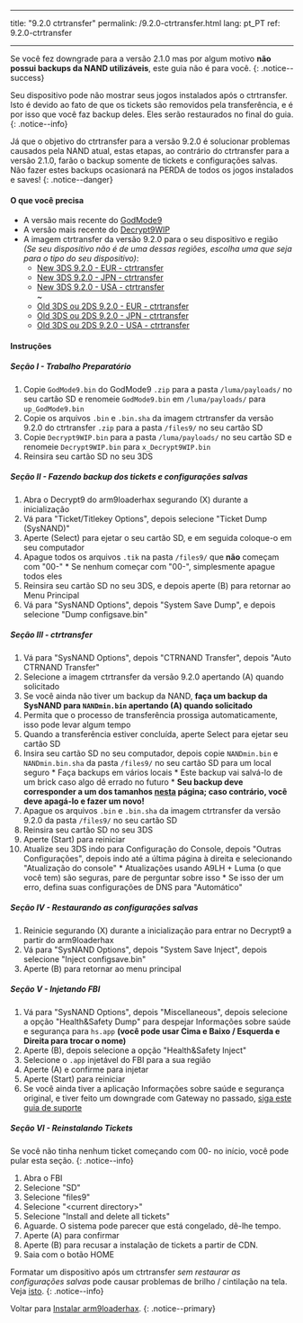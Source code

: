 * * *

title: "9.2.0 ctrtransfer" permalink: /9.2.0-ctrtransfer.html lang: pt_PT ref: 9.2.0-ctrtransfer

* * *

Se você fez downgrade para a versão 2.1.0 mas por algum motivo **não possui backups da NAND utilizáveis**, este guia não é para você. {: .notice--success}

Seu dispositivo pode não mostrar seus jogos instalados após o ctrtransfer. Isto é devido ao fato de que os tickets são removidos pela transferência, e é por isso que você faz backup deles. Eles serão restaurados no final do guia. {: .notice--info}

Já que o objetivo do ctrtransfer para a versão 9.2.0 é solucionar problemas causados pela NAND atual, estas etapas, ao contrário do ctrtransfer para a versão 2.1.0, farão o backup somente de tickets e configurações salvas. Não fazer estes backups ocasionará na PERDA de todos os jogos instalados e saves! {: .notice--danger}

#### O que você precisa

* A versão mais recente do [GodMode9](https://github.com/d0k3/GodMode9/releases/)
* A versão mais recente do [Decrypt9WIP](https://github.com/d0k3/Decrypt9WIP/releases/latest)
* A imagem ctrtransfer da versão 9.2.0 para o seu dispositivo e região  
    *(Se seu dispositivo não é de uma dessas regiões, escolha uma que seja para o tipo do seu dispositivo)*: 
    * [New 3DS 9.2.0 - EUR - ctrtransfer](magnet:?xt=urn:btih:fed7bfeec0e52b42a77467cfb6ffd3e9dd2d5a70&dn=9.2.0-20E%5Fctrtransfer%5Fn3ds.zip&tr=udp%3A%2F%2Ftracker.coppersurfer.tk%3A6969%2Fannounce&tr=udp%3A%2F%2Ftracker.opentrackr.org%3A1337%2Fannounce&tr=http%3A%2F%2Ftracker.opentrackr.org%3A1337%2Fannounce&tr=udp%3A%2F%2Fzer0day.ch%3A1337%2Fannounce&tr=udp%3A%2F%2Ftracker.leechers-paradise.org%3A6969%2Fannounce&tr=http%3A%2F%2Fexplodie.org%3A6969%2Fannounce&tr=udp%3A%2F%2Fexplodie.org%3A6969%2Fannounce&tr=udp%3A%2F%2F9.rarbg.com%3A2710%2Fannounce&tr=udp%3A%2F%2Fp4p.arenabg.com%3A1337%2Fannounce&tr=http%3A%2F%2Fp4p.arenabg.com%3A1337%2Fannounce&tr=udp%3A%2F%2Ftracker.aletorrenty.pl%3A2710%2Fannounce&tr=http%3A%2F%2Ftracker.aletorrenty.pl%3A2710%2Fannounce&tr=http%3A%2F%2Ftracker1.wasabii.com.tw%3A6969%2Fannounce&tr=http%3A%2F%2Ftracker.baravik.org%3A6970%2Fannounce&tr=http%3A%2F%2Ftracker.tfile.me%2Fannounce&tr=udp%3A%2F%2Ftorrent.gresille.org%3A80%2Fannounce&tr=http%3A%2F%2Ftorrent.gresille.org%2Fannounce&tr=udp%3A%2F%2Ftracker.yoshi210.com%3A6969%2Fannounce&tr=udp%3A%2F%2Ftracker.tiny-vps.com%3A6969%2Fannounce&tr=udp%3A%2F%2Ftracker.filetracker.pl%3A8089%2Fannounce) 
    * [New 3DS 9.2.0 - JPN - ctrtransfer](magnet:?xt=urn:btih:b22d67fd02b3b0e30ac991e451db0f2d32e7beca&dn=9.2.0-20J%5Fctrtransfer%5Fn3ds.zip&tr=udp%3A%2F%2Ftracker.coppersurfer.tk%3A6969%2Fannounce&tr=udp%3A%2F%2Ftracker.opentrackr.org%3A1337%2Fannounce&tr=http%3A%2F%2Ftracker.opentrackr.org%3A1337%2Fannounce&tr=udp%3A%2F%2Fzer0day.ch%3A1337%2Fannounce&tr=udp%3A%2F%2Ftracker.leechers-paradise.org%3A6969%2Fannounce&tr=http%3A%2F%2Fexplodie.org%3A6969%2Fannounce&tr=udp%3A%2F%2Fexplodie.org%3A6969%2Fannounce&tr=udp%3A%2F%2F9.rarbg.com%3A2710%2Fannounce&tr=udp%3A%2F%2Fp4p.arenabg.com%3A1337%2Fannounce&tr=http%3A%2F%2Fp4p.arenabg.com%3A1337%2Fannounce&tr=udp%3A%2F%2Ftracker.aletorrenty.pl%3A2710%2Fannounce&tr=http%3A%2F%2Ftracker.aletorrenty.pl%3A2710%2Fannounce&tr=http%3A%2F%2Ftracker1.wasabii.com.tw%3A6969%2Fannounce&tr=http%3A%2F%2Ftracker.baravik.org%3A6970%2Fannounce&tr=http%3A%2F%2Ftracker.tfile.me%2Fannounce&tr=udp%3A%2F%2Ftorrent.gresille.org%3A80%2Fannounce&tr=http%3A%2F%2Ftorrent.gresille.org%2Fannounce&tr=udp%3A%2F%2Ftracker.yoshi210.com%3A6969%2Fannounce&tr=udp%3A%2F%2Ftracker.tiny-vps.com%3A6969%2Fannounce&tr=udp%3A%2F%2Ftracker.filetracker.pl%3A8089%2Fannounce) 
    * [New 3DS 9.2.0 - USA - ctrtransfer](magnet:?xt=urn:btih:985d47442dc470d1b9f908256bed041c63885f60&dn=9.2.0-20U%5Fctrtransfer%5Fn3ds.zip&tr=udp%3A%2F%2Ftracker.coppersurfer.tk%3A6969%2Fannounce&tr=udp%3A%2F%2Ftracker.opentrackr.org%3A1337%2Fannounce&tr=http%3A%2F%2Ftracker.opentrackr.org%3A1337%2Fannounce&tr=udp%3A%2F%2Fzer0day.ch%3A1337%2Fannounce&tr=udp%3A%2F%2Ftracker.leechers-paradise.org%3A6969%2Fannounce&tr=http%3A%2F%2Fexplodie.org%3A6969%2Fannounce&tr=udp%3A%2F%2Fexplodie.org%3A6969%2Fannounce&tr=udp%3A%2F%2F9.rarbg.com%3A2710%2Fannounce&tr=udp%3A%2F%2Fp4p.arenabg.com%3A1337%2Fannounce&tr=http%3A%2F%2Fp4p.arenabg.com%3A1337%2Fannounce&tr=udp%3A%2F%2Ftracker.aletorrenty.pl%3A2710%2Fannounce&tr=http%3A%2F%2Ftracker.aletorrenty.pl%3A2710%2Fannounce&tr=http%3A%2F%2Ftracker1.wasabii.com.tw%3A6969%2Fannounce&tr=http%3A%2F%2Ftracker.baravik.org%3A6970%2Fannounce&tr=http%3A%2F%2Ftracker.tfile.me%2Fannounce&tr=udp%3A%2F%2Ftorrent.gresille.org%3A80%2Fannounce&tr=http%3A%2F%2Ftorrent.gresille.org%2Fannounce&tr=udp%3A%2F%2Ftracker.yoshi210.com%3A6969%2Fannounce&tr=udp%3A%2F%2Ftracker.tiny-vps.com%3A6969%2Fannounce&tr=udp%3A%2F%2Ftracker.filetracker.pl%3A8089%2Fannounce)  
        ~
    * [Old 3DS ou 2DS 9.2.0 - EUR - ctrtransfer](magnet:?xt=urn:btih:8d6142313971b08f92257e7fb1c1d5689e34ed78&dn=9.2.0-20E%5Fctrtransfer%5Fo3ds.zip&tr=udp%3A%2F%2Ftracker.coppersurfer.tk%3A6969%2Fannounce&tr=udp%3A%2F%2Ftracker.opentrackr.org%3A1337%2Fannounce&tr=http%3A%2F%2Ftracker.opentrackr.org%3A1337%2Fannounce&tr=udp%3A%2F%2Fzer0day.ch%3A1337%2Fannounce&tr=udp%3A%2F%2Ftracker.leechers-paradise.org%3A6969%2Fannounce&tr=http%3A%2F%2Fexplodie.org%3A6969%2Fannounce&tr=udp%3A%2F%2Fexplodie.org%3A6969%2Fannounce&tr=udp%3A%2F%2F9.rarbg.com%3A2710%2Fannounce&tr=udp%3A%2F%2Fp4p.arenabg.com%3A1337%2Fannounce&tr=http%3A%2F%2Fp4p.arenabg.com%3A1337%2Fannounce&tr=udp%3A%2F%2Ftracker.aletorrenty.pl%3A2710%2Fannounce&tr=http%3A%2F%2Ftracker.aletorrenty.pl%3A2710%2Fannounce&tr=http%3A%2F%2Ftracker1.wasabii.com.tw%3A6969%2Fannounce&tr=http%3A%2F%2Ftracker.baravik.org%3A6970%2Fannounce&tr=http%3A%2F%2Ftracker.tfile.me%2Fannounce&tr=udp%3A%2F%2Ftorrent.gresille.org%3A80%2Fannounce&tr=http%3A%2F%2Ftorrent.gresille.org%2Fannounce&tr=udp%3A%2F%2Ftracker.yoshi210.com%3A6969%2Fannounce&tr=udp%3A%2F%2Ftracker.tiny-vps.com%3A6969%2Fannounce&tr=udp%3A%2F%2Ftracker.filetracker.pl%3A8089%2Fannounce) 
    * [Old 3DS ou 2DS 9.2.0 - JPN - ctrtransfer](magnet:?xt=urn:btih:24ad2b85e67013ef1f91178dca7ad2e40663b9b2&dn=9.2.0-20J%5Fctrtransfer%5Fo3ds.zip&tr=udp%3A%2F%2Ftracker.coppersurfer.tk%3A6969%2Fannounce&tr=udp%3A%2F%2Ftracker.opentrackr.org%3A1337%2Fannounce&tr=http%3A%2F%2Ftracker.opentrackr.org%3A1337%2Fannounce&tr=udp%3A%2F%2Fzer0day.ch%3A1337%2Fannounce&tr=udp%3A%2F%2Ftracker.leechers-paradise.org%3A6969%2Fannounce&tr=http%3A%2F%2Fexplodie.org%3A6969%2Fannounce&tr=udp%3A%2F%2Fexplodie.org%3A6969%2Fannounce&tr=udp%3A%2F%2F9.rarbg.com%3A2710%2Fannounce&tr=udp%3A%2F%2Fp4p.arenabg.com%3A1337%2Fannounce&tr=http%3A%2F%2Fp4p.arenabg.com%3A1337%2Fannounce&tr=udp%3A%2F%2Ftracker.aletorrenty.pl%3A2710%2Fannounce&tr=http%3A%2F%2Ftracker.aletorrenty.pl%3A2710%2Fannounce&tr=http%3A%2F%2Ftracker1.wasabii.com.tw%3A6969%2Fannounce&tr=http%3A%2F%2Ftracker.baravik.org%3A6970%2Fannounce&tr=http%3A%2F%2Ftracker.tfile.me%2Fannounce&tr=udp%3A%2F%2Ftorrent.gresille.org%3A80%2Fannounce&tr=http%3A%2F%2Ftorrent.gresille.org%2Fannounce&tr=udp%3A%2F%2Ftracker.yoshi210.com%3A6969%2Fannounce&tr=udp%3A%2F%2Ftracker.tiny-vps.com%3A6969%2Fannounce&tr=udp%3A%2F%2Ftracker.filetracker.pl%3A8089%2Fannounce) 
    * [Old 3DS ou 2DS 9.2.0 - USA - ctrtransfer](magnet:?xt=urn:btih:1dc79a2a0babb45497961888f369423a93135e2b&dn=9.2.0-20U%5Fctrtransfer%5Fo3ds.zip&tr=udp%3A%2F%2Ftracker.coppersurfer.tk%3A6969%2Fannounce&tr=udp%3A%2F%2Ftracker.opentrackr.org%3A1337%2Fannounce&tr=http%3A%2F%2Ftracker.opentrackr.org%3A1337%2Fannounce&tr=udp%3A%2F%2Fzer0day.ch%3A1337%2Fannounce&tr=udp%3A%2F%2Ftracker.leechers-paradise.org%3A6969%2Fannounce&tr=http%3A%2F%2Fexplodie.org%3A6969%2Fannounce&tr=udp%3A%2F%2Fexplodie.org%3A6969%2Fannounce&tr=udp%3A%2F%2F9.rarbg.com%3A2710%2Fannounce&tr=udp%3A%2F%2Fp4p.arenabg.com%3A1337%2Fannounce&tr=http%3A%2F%2Fp4p.arenabg.com%3A1337%2Fannounce&tr=udp%3A%2F%2Ftracker.aletorrenty.pl%3A2710%2Fannounce&tr=http%3A%2F%2Ftracker.aletorrenty.pl%3A2710%2Fannounce&tr=http%3A%2F%2Ftracker1.wasabii.com.tw%3A6969%2Fannounce&tr=http%3A%2F%2Ftracker.baravik.org%3A6970%2Fannounce&tr=http%3A%2F%2Ftracker.tfile.me%2Fannounce&tr=udp%3A%2F%2Ftorrent.gresille.org%3A80%2Fannounce&tr=http%3A%2F%2Ftorrent.gresille.org%2Fannounce&tr=udp%3A%2F%2Ftracker.yoshi210.com%3A6969%2Fannounce&tr=udp%3A%2F%2Ftracker.tiny-vps.com%3A6969%2Fannounce&tr=udp%3A%2F%2Ftracker.filetracker.pl%3A8089%2Fannounce)

#### Instruções

##### Seção I - Trabalho Preparatório

  1. Copie `GodMode9.bin` do GodMode9 `.zip` para a pasta `/luma/payloads/` no seu cartão SD e renomeie `GodMode9.bin` em `/luma/payloads/` para `up_GodMode9.bin`
  2. Copie os arquivos `.bin` e `.bin.sha` da imagem ctrtransfer da versão 9.2.0 do ctrtransfer `.zip` para a pasta `/files9/` no seu cartão SD
  3. Copie `Decrypt9WIP.bin` para a pasta `/luma/payloads/` no seu cartão SD e renomeie `Decrypt9WIP.bin` para `x_Decrypt9WIP.bin`
  4. Reinsira seu cartão SD no seu 3DS

##### Seção II - Fazendo backup dos tickets e configurações salvas

  1. Abra o Decrypt9 do arm9loaderhax segurando (X) durante a inicialização
  2. Vá para "Ticket/Titlekey Options", depois selecione "Ticket Dump (SysNAND)"
  3. Aperte (Select) para ejetar o seu cartão SD, e em seguida coloque-o em seu computador
  4. Apague todos os arquivos `.tik` na pasta `/files9/` que **não** começam com "00-" 
    * Se nenhum começar com "00-", simplesmente apague todos eles
  5. Reinsira seu cartão SD no seu 3DS, e depois aperte (B) para retornar ao Menu Principal
  6. Vá para "SysNAND Options", depois "System Save Dump", e depois selecione "Dump configsave.bin"

##### Seção III - ctrtransfer

  1. Vá para "SysNAND Options", depois "CTRNAND Transfer", depois "Auto CTRNAND Transfer"
  2. Selecione a imagem ctrtransfer da versão 9.2.0 apertando (A) quando solicitado
  3. Se você ainda não tiver um backup da NAND, **faça um backup da SysNAND para `NANDmin.bin` apertando (A) quando solicitado**
  4. Permita que o processo de transferência prossiga automaticamente, isso pode levar algum tempo
  5. Quando a transferência estiver concluída, aperte Select para ejetar seu cartão SD
  6. Insira seu cartão SD no seu computador, depois copie `NANDmin.bin` e `NANDmin.bin.sha` da pasta `/files9/` no seu cartão SD para um local seguro 
    * Faça backups em vários locais
    * Este backup vai salvá-lo de um brick caso algo dê errado no futuro
    * **Seu backup deve corresponder a um dos tamanhos [nesta](nand-size) página; caso contrário, você deve apagá-lo e fazer um novo!**
  7. Apague os arquivos `.bin` e `.bin.sha` da imagem ctrtransfer da versão 9.2.0 da pasta `/files9/` no seu cartão SD
  8. Reinsira seu cartão SD no seu 3DS
  9. Aperte (Start) para reiniciar
 10. Atualize seu 3DS indo para Configuração do Console, depois "Outras Configurações", depois indo até a última página à direita e selecionando "Atualização do console" 
    * Atualizações usando A9LH + Luma (o que você tem) são seguras, pare de perguntar sobre isso
    * Se isso der um erro, defina suas configurações de DNS para "Automático"

##### Seção IV - Restaurando as configurações salvas

  1. Reinicie segurando (X) durante a inicialização para entrar no Decrypt9 a partir do arm9loaderhax
  2. Vá para "SysNAND Options", depois "System Save Inject", depois selecione "Inject configsave.bin"
  3. Aperte (B) para retornar ao menu principal

##### Seção V - Injetando FBI

  1. Vá para "SysNAND Options", depois "Miscellaneous", depois selecione a opção "Health&Safety Dump" para despejar Informações sobre saúde e segurança para `hs.app` **(você pode usar Cima e Baixo / Esquerda e Direita para trocar o nome)**
  2. Aperte (B), depois selecione a opção "Health&Safety Inject"
  3. Selecione o `.app` injetável do FBI para a sua região
  4. Aperte (A) e confirme para injetar
  5. Aperte (Start) para reiniciar
  6. Se você ainda tiver a aplicação Informações sobre saúde e segurança original, e tiver feito um downgrade com Gateway no passado, [siga este guia de suporte](troubleshooting#gw_fbi)

##### Seção VI - Reinstalando Tickets

Se você não tinha nenhum ticket começando com 00- no início, você pode pular esta seção. {: .notice--info}

  1. Abra o FBI
  2. Selecione "SD"
  3. Selecione "files9"
  4. Selecione "\<current directory>"
  5. Selecione "Install and delete all tickets"
  6. Aguarde. O sistema pode parecer que está congelado, dê-lhe tempo.
  7. Aperte (A) para confirmar
  8. Aperte (B) para recusar a instalação de tickets a partir de CDN.
  9. Saia com o botão HOME

Formatar um dispositivo após um ctrtransfer *sem restaurar as configurações salvas* pode causar problemas de brilho / cintilação na tela. Veja [isto](https://github.com/Plailect/Guide/issues/794). {: .notice--info}

Voltar para [Instalar arm9loaderhax](installing-arm9loaderhax). {: .notice--primary}